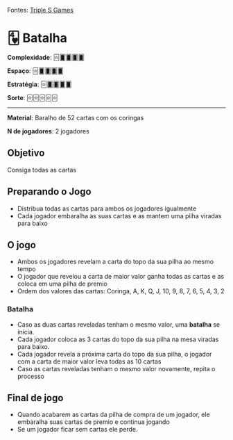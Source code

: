 Fontes: [Triple S Games](https://www.youtube.com/watch?v=J5vT33Vo04s)


# 🂴 Batalha


**Complexidade**: 🃟🂠🂠🂠🂠

**Espaço**: 🃟🂠🂠🂠🂠

**Estratégia**: 🃟🂠🂠🂠🂠

**Sorte**: 🃟🃟🃟🃟🃟 

---

**Material**: Baralho de 52 cartas com os coringas

**N de jogadores**: 2 jogadores

## Objetivo

Consiga todas as cartas

## Preparando o Jogo

- Distribua todas as cartas para ambos os jogadores igualmente
- Cada jogador embaralha as suas cartas e as mantem uma pilha viradas para baixo

## O jogo

- Ambos os jogadores revelam a carta do topo da sua pilha ao mesmo tempo
- O jogador que revelou a carta de maior valor ganha todas as cartas e as coloca em uma pilha de premio
- Ordem dos valores das cartas: Coringa, A, K, Q, J, 10, 9, 8, 7, 6, 5, 4, 3, 2

### Batalha

- Caso as duas cartas reveladas tenham o mesmo valor, uma **batalha** se inicia. 
- Cada jogador coloca as 3 cartas do topo da sua pilha na mesa viradas para baixo.
- Cada jogador revela a próxima carta do topo da sua pilha, o jogador com a carta de maior valor leva todas as 10 cartas
- Caso as cartas reveladas tenham o mesmo valor novamente, repita o processo

## Final de jogo

- Quando acabarem as cartas da pilha de compra de um jogador, ele embaralha suas cartas de premio e continua jogando
- Se um jogador ficar sem cartas ele perde.
